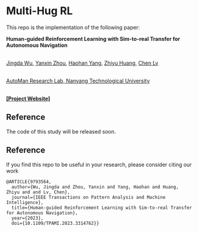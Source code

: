 # Multi-Hug RL

This repo is the implementation of the following paper:

**Human-guided Reinforcement Learning with Sim-to-real Transfer for Autonomous Navigation**

<br> [Jingda Wu](https://scholar.google.com/citations?user=icu-ZFAAAAAJ&hl=en), [Yanxin Zhou](https://www.linkedin.com/in/yanxin-zhou-91b3a51a5?originalSubdomain=sg), [Haohan Yang](https://scholar.google.com/citations?user=KmKMahwAAAAJ&hl=en), [Zhiyu Huang](https://scholar.google.com/citations?user=aLZEVCsAAAAJ&hl=en), [Chen Lv](https://scholar.google.com/citations?user=UKVs2CEAAAAJ&hl=en) 

<br> [AutoMan Research Lab, Nanyang Technological University](https://lvchen.wixsite.com/automan)

<br> **[[Project Website]](https://wujingda.github.io/Multi-Hug-RL/)**

## Reference
The code of this study will be released soon.

## Reference
If you find this repo to be useful in your research, please consider citing our work
```
@ARTICLE{9793564,
  author={Wu, Jingda and Zhou, Yanxin and Yang, Haohan and Huang, Zhiyu and and Lv, Chen},
  journal={IEEE Transactions on Pattern Analysis and Machine Intelligence}, 
  title={Human-guided Reinforcement Learning with Sim-to-real Transfer for Autonomous Navigation}, 
  year={2023},
  doi={10.1109/TPAMI.2023.3314762}}
